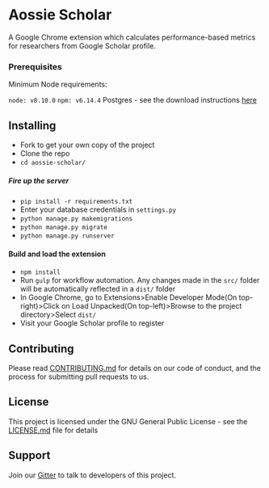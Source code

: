 # Aossie Scholar
A Google Chrome extension which calculates performance-based metrics for researchers from Google Scholar profile.

### Prerequisites

Minimum Node requirements:

`
node: v8.10.0
`
`
npm: v6.14.4
`
Postgres - see the download instructions [here](https://www.postgresql.org/download/)

## Installing

* Fork to get your own copy of the project 
* Clone the repo
* `cd aossie-scholar/`
##### Fire up the server 
* `pip install -r requirements.txt`
* Enter your database credentials in `settings.py`
* `python manage.py makemigrations`
* `python manage.py migrate`
* `python manage.py runserver`
#### Build and load the extension
* `npm install`
* Run `gulp` for workflow automation. Any changes made in the `src/` folder will be automatically reflected in a `dist/` folder
* In Google Chrome, go to Extensions>Enable Developer Mode(On top-right)>Click on Load Unpacked(On top-left)>Browse to the project directory>Select `dist/`
* Visit your Google Scholar profile to register

## Contributing

Please read [CONTRIBUTING.md](https://gitlab.com/aossie/aossie-scholar/-/blob/master/CONTRIBUTING.md) for details on our code of conduct, and the process for submitting pull requests to us.

## License

This project is licensed under the GNU General Public License - see the [LICENSE.md](https://gitlab.com/adityabisoi/aossie-scholar/-/blob/master/LICENSE) file for details

## Support

Join our [Gitter](https://gitter.im/AOSSIE/AossieScholar) to talk to developers of this project.